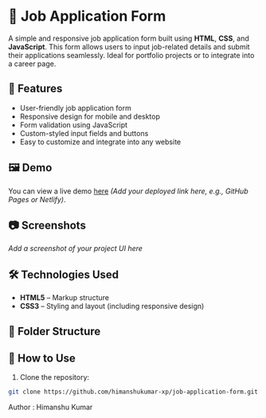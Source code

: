 # 💼 Job Application Form

A simple and responsive job application form built using **HTML**, **CSS**, and **JavaScript**. This form allows users to input job-related details and submit their applications seamlessly. Ideal for portfolio projects or to integrate into a career page.

## 🚀 Features

- User-friendly job application form
- Responsive design for mobile and desktop
- Form validation using JavaScript
- Custom-styled input fields and buttons
- Easy to customize and integrate into any website

## 🖼️ Demo

You can view a live demo [here](#) _(Add your deployed link here, e.g., GitHub Pages or Netlify)_.

## 📷 Screenshots

_Add a screenshot of your project UI here_

## 🛠️ Technologies Used

- **HTML5** – Markup structure
- **CSS3** – Styling and layout (including responsive design)

## 📁 Folder Structure


## 📌 How to Use

1. Clone the repository:

```bash
git clone https://github.com/himanshukumar-xp/job-application-form.git
```
Author : Himanshu Kumar


